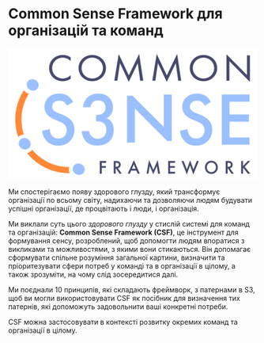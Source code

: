 # Common Sense Framework для організацій та команд


![The Common Sense Framework](img/csf/csf-logo.png)

Ми спостерігаємо появу здорового глузду, який трансформує організації по всьому світу, надихаючи та дозволяючи людям будувати успішні організації, де процвітають і люди, і організація.

Ми виклали суть цього _здорового глузду_ у стислій системі для команд та організацій: **Common Sense Framework (CSF)**, це інструмент для формування сенсу, розроблений, щоб допомогти людям впоратися з викликами та можливостями, з якими вони стикаються. Він допомагає сформувати спільне розуміння загальної картини, визначити та пріоритезувати сфери потреб у команді та в організації в цілому, а також зрозуміти, на чому слід зосередитися далі.

Ми поєднали 10 принципів, які складають фреймворк, з патернами в S3, щоб ви могли використовувати CSF як посібник для визначення тих патернів, які допоможуть задовольнити ваші конкретні потреби.

CSF можна застосовувати в контексті розвитку окремих команд та організації в цілому. 
